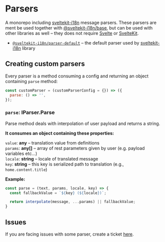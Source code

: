 # Parsers
A monorepo including [sveltekit-i18n](https://github.com/sveltekit-i18n/lib) message parsers. These parsers are ment be used together with [@sveltekit-i18n/base](https://github.com/sveltekit-i18n/base), but can be used with other libraries as well – they does not require [Svelte](https://github.com/sveltejs/svelte) or [SvelteKit](https://github.com/sveltejs/kit).

- [`@sveltekit-i18n/parser-default`](https://github.com/sveltekit-i18n/parsers/edit/master/parser-default) – the default parser used by [sveltekit-i18n](https://github.com/sveltekit-i18n/lib) library


## Creating custom parsers

Every parser is a method consuming a config and returning an object containing `parse` method:

```js
const customParser = (customParserConfig = {}) => ({
  parse: () => '',
});
```

### `parse`: __IParser.Parse__
Parse method deals with interpolation of user payload and returns a string.

__It consumes an object containing these properties:__

`value`: __any__ – translation value from definitions\
`params`: __any[]__ – array of rest parameters given by user (e.g. payload variables etc...)\
`locale`: __string__ – locale of translated message\
`key`: __string__ – this key is serialized path to translation (e.g., `home.content.title`)

__Example:__

```js
const parse = (text, params, locale, key) => {
  const fallbackValue = `${key} (${locale})`;

  return interpolate(message, ...params) || fallbackValue;
}
```

## Issues
If you are facing issues with some parser, create a ticket [here](https://github.com/sveltekit-i18n/lib/issues).
